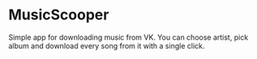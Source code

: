 # MusicScooper
Simple app for downloading music from VK.
You can choose artist, pick album and download every song from it with 
a single click. 
